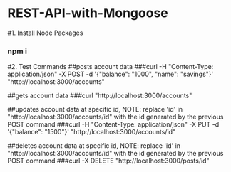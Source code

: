 # REST-API-with-Mongoose

#1. Install Node Packages
### npm i


#2. Test Commands
##posts account data
###curl -H "Content-Type: application/json" -X POST -d '{"balance": "1000", "name": "savings"}' "http://localhost:3000/accounts"


##gets account data
###curl "http://localhost:3000/accounts"


##updates account data at specific id, NOTE: replace 'id' in "http://localhost:3000/accounts/id" with the id generated by the previous POST command
###curl -H "Content-Type: application/json" -X PUT -d '{"balance": "1500"}' "http://localhost:3000/accounts/id"


##deletes account data at specific id, NOTE: replace 'id' in "http://localhost:3000/accounts/id" with the id generated by the previous POST command
###curl -X DELETE "http://localhost:3000/posts/id"
